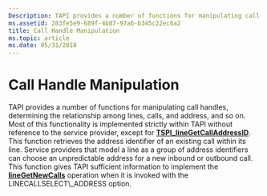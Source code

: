 ```yaml
---
Description: TAPI provides a number of functions for manipulating call handles, determining the relationship among lines, calls, and address, and so on.
ms.assetid: 283fe5e9-689f-4b87-97a6-b345c22ec6a2
title: Call Handle Manipulation
ms.topic: article
ms.date: 05/31/2018
---
```


# Call Handle Manipulation

TAPI provides a number of functions for manipulating call handles, determining the relationship among lines, calls, and address, and so on. Most of this functionality is implemented strictly within TAPI without reference to the service provider, except for [**TSPI\_lineGetCallAddressID**](https://msdn.microsoft.com/en-us/library/ms725563(v=VS.85).aspx). This function retrieves the address identifier of an existing call within its line. Service providers that model a line as a group of address identifiers can choose an unpredictable address for a new inbound or outbound call. This function gives TAPI sufficient information to implement the [**lineGetNewCalls**](https://msdn.microsoft.com/en-us/library/ms735761(v=VS.85).aspx) operation when it is invoked with the LINECALLSELECT\_ADDRESS option.

 

 



